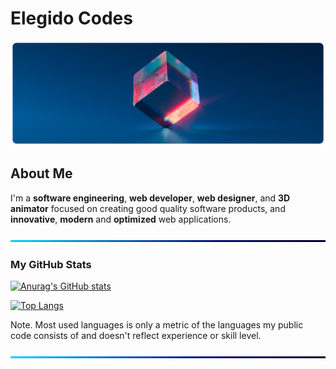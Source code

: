 # Elegido Codes

![BackGround](img/cover.png)

## About Me

I'm a **software engineering**, **web developer**, **web designer**, and **3D animator** focused on creating good quality software products, and **innovative**, **modern** and **optimized** web applications.

![BackGround](img/Line.png)

### My GitHub Stats

[![Anurag's GitHub stats](https://github-readme-stats.vercel.app/api?username=elegidocodes&show_icons=true&theme=github_dark)](https://github.com/anuraghazra/github-readme-stats)

  <!--&hide_border=true-->

[![Top Langs](https://github-readme-stats.vercel.app/api/top-langs/?username=elegidocodes&langs_count=12&layout=compact&theme=github_dark)](https://github.com/anuraghazra/github-readme-stats)

Note. Most used languages is only a metric of the languages my public code consists of and doesn't reflect experience or skill level.

![BackGround](img/Line.png)
